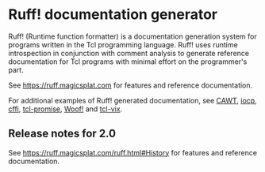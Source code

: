 # Ruff! documentation generator

Ruff! (Runtime function formatter) is a documentation generation system
for programs written in the Tcl programming language. Ruff! uses runtime
introspection in conjunction with comment analysis to generate reference
documentation for Tcl programs with minimal effort on the programmer's part.

See https://ruff.magicsplat.com for features and reference documentation.

For additional examples of Ruff! generated documentation, see
[CAWT](http://www.cawt.tcl3d.org/download/CawtReference.html),
[iocp](https://iocp.magicsplat.com),
[cffi](https://cffi.magicsplat.com),
[tcl-promise](https://tcl-promise.magicsplat.com),
[Woof!](http://woof.sourceforge.net/woof-ug-0.5/html/_woof/woof_manual.html)
and
[tcl-vix](https://tcl-vix.magicsplat.com/).

## Release notes for 2.0

See https://ruff.magicsplat.com/ruff.html#History for features and reference documentation.
